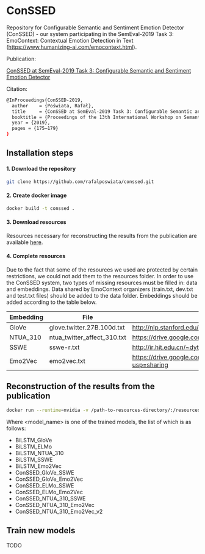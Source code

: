 # ConSSED

Repository for Configurable Semantic and Sentiment Emotion Detector (ConSSED) - our system participating in the SemEval-2019 Task 3: EmoContext: Contextual Emotion Detection in Text (https://www.humanizing-ai.com/emocontext.html).

Publication:

[ConSSED at SemEval-2019 Task 3: Configurable Semantic and Sentiment Emotion Detector](https://www.aclweb.org/anthology/S19-2027)

Citation:
```bash
@InProceedings{ConSSED-2019,
  author    = {Poświata, Rafał},
  title     = {ConSSED at SemEval-2019 Task 3: Configurable Semantic and Sentiment Emotion Detector},
  booktitle = {Proceedings of the 13th International Workshop on Semantic Evaluation (SemEval-2019)},
  year = {2019},
  pages = {175–179}
}
```

## Installation steps

#### 1. Download the repository
```bash
git clone https://github.com/rafalposwiata/conssed.git
```

#### 2. Create docker image
```bash
docker build -t conssed .
```
#### 3. Download resources

Resources necessary for reconstructing the results from the publication are available [here](https://drive.google.com/open?id=1jna0wnCBR61nCTKG7qSfhEnN4k_SqYsz).

#### 4. Complete resources

Due to the fact that some of the resources we used are protected by certain restrictions, we could not add them to the resources folder.
In order to use the ConSSED system, two types of missing resources must be filled in: data and embeddings. Data shared by EmoContext organizers (train.txt, dev.txt and test.txt files) should be added to the data folder.
Embeddings should be added according to the table below.


| Embedding  | File  | Source link | Destination directory  | 
|---|---|---|---|
| GloVe      | glove.twitter.27B.100d.txt |http://nlp.stanford.edu/data/glove.twitter.27B.zip | resources/embeddings/glove  |
| NTUA_310      | ntua_twitter_affect_310.txt |https://drive.google.com/open?id=1b-w7xf0d4zFmVoe9kipBHUwfoefFvU2t | resources/embeddings/word2vec  |
| SSWE      | sswe-r.txt |http://ir.hit.edu.cn/~dytang/paper/sswe/embedding-results.zip | resources/embeddings/sswe  |
| Emo2Vec      | emo2vec.txt |https://drive.google.com/file/d/1K0RPGSlBHOng4NN4Jkju_OkYtrmqimLi/view?usp=sharing | resources/embeddings/emo2vec  |


## Reconstruction of the results from the publication

```bash
docker run --runtime=nvidia -v /path-to-resources-directory/:/resources conssed python3.6 /conssed/predict.py /resources/models/<model_name>/predict.config
```

Where <model_name> is one of the trained models, the list of which is as follows:
 - BiLSTM_GloVe
 - BiLSTM_ELMo
 - BiLSTM_NTUA_310
 - BiLSTM_SSWE
 - BiLSTM_Emo2Vec
 - ConSSED_GloVe_SSWE
 - ConSSED_GloVe_Emo2Vec
 - ConSSED_ELMo_SSWE
 - ConSSED_ELMo_Emo2Vec
 - ConSSED_NTUA_310_SSWE
 - ConSSED_NTUA_310_Emo2Vec
 - ConSSED_NTUA_310_Emo2Vec_v2

## Train new models

TODO

